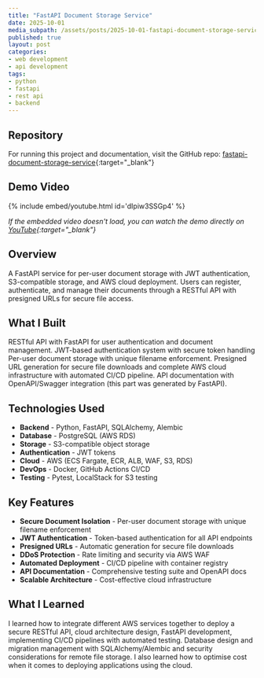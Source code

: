 ```yaml
---
title: "FastAPI Document Storage Service"
date: 2025-10-01
media_subpath: /assets/posts/2025-10-01-fastapi-document-storage-service
published: true
layout: post
categories:
- web development
- api development
tags:
- python
- fastapi
- rest api
- backend
---
```


## Repository

For running this project and documentation, visit the GitHub repo: [fastapi-document-storage-service](https://github.com/jbrowne7/fastapi-document-storage-service){:target="_blank"}

## Demo Video

{% include embed/youtube.html id='dIpiw3SSGp4' %}

*If the embedded video doesn't load, you can watch the demo directly on [YouTube](https://www.youtube.com/watch?v=dIpiw3SSGp4){:target="_blank"}*

## Overview
A FastAPI service for per-user document storage with JWT authentication, S3-compatible storage, and AWS cloud deployment. Users can register, authenticate, and manage their documents through a RESTful API with presigned URLs for secure file access.

## What I Built
RESTful API with FastAPI for user authentication and document management. JWT-based authentication system with secure token handling Per-user document storage with unique filename enforcement. Presigned URL generation for secure file downloads and complete AWS cloud infrastructure with automated CI/CD pipeline. API documentation with OpenAPI/Swagger integration (this part was generated by FastAPI).

## Technologies Used

- **Backend** - Python, FastAPI, SQLAlchemy, Alembic
- **Database** - PostgreSQL (AWS RDS)
- **Storage** - S3-compatible object storage
- **Authentication** - JWT tokens
- **Cloud** - AWS (ECS Fargate, ECR, ALB, WAF, S3, RDS)
- **DevOps** - Docker, GitHub Actions CI/CD
- **Testing** - Pytest, LocalStack for S3 testing

## Key Features

- **Secure Document Isolation** - Per-user document storage with unique filename enforcement
- **JWT Authentication** - Token-based authentication for all API endpoints
- **Presigned URLs** - Automatic generation for secure file downloads
- **DDoS Protection** - Rate limiting and security via AWS WAF
- **Automated Deployment** - CI/CD pipeline with container registry
- **API Documentation** - Comprehensive testing suite and OpenAPI docs
- **Scalable Architecture** - Cost-effective cloud infrastructure

## What I Learned

I learned how to integrate different AWS services together to deploy a secure RESTful API, cloud architecture design, FastAPI development, implementing CI/CD pipelines with automated testing. Database design and migration management with SQLAlchemy/Alembic and security considerations for remote file storage. I also learned how to optimise cost when it comes to deploying applications using the cloud.
